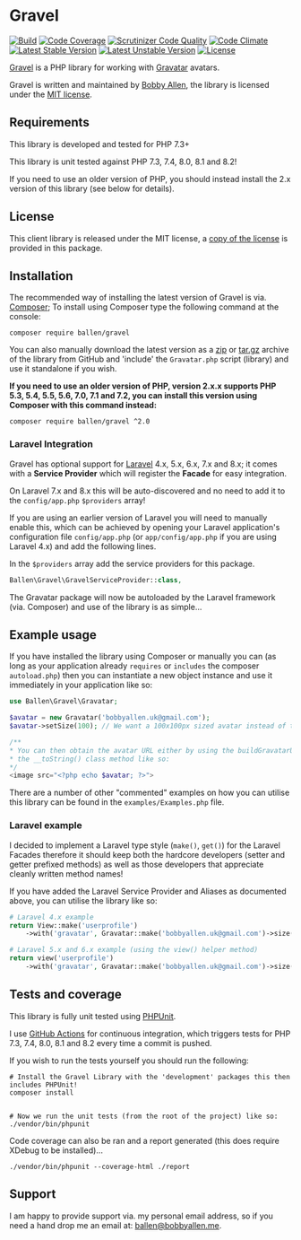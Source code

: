 Gravel
======

[![Build](https://github.com/allebb/gravel/workflows/build/badge.svg)](https://github.com/allebb/gravel/actions)
[![Code Coverage](https://codecov.io/gh/allebb/gravel/branch/master/graph/badge.svg)](https://codecov.io/gh/allebb/gravel)
[![Scrutinizer Code Quality](https://scrutinizer-ci.com/g/allebb/gravel/badges/quality-score.png?b=master)](https://scrutinizer-ci.com/g/allebb/gravel/?branch=master)
[![Code Climate](https://codeclimate.com/github/allebb/gravel/badges/gpa.svg)](https://codeclimate.com/github/allebb/gravel)
[![Latest Stable Version](https://poser.pugx.org/ballen/gravel/v/stable)](https://packagist.org/packages/ballen/gravel)
[![Latest Unstable Version](https://poser.pugx.org/ballen/gravel/v/unstable)](https://packagist.org/packages/ballen/gravel)
[![License](https://poser.pugx.org/ballen/gravel/license)](https://packagist.org/packages/ballen/gravel)

[Gravel](https://github.com/allebb/gravel) is a PHP library for working with [Gravatar](http://www.gravatar.com) avatars.

Gravel is written and maintained by [Bobby Allen](http://bobbyallen.me), the library is licensed under the [MIT license](LICENSE).

Requirements
------------

This library is developed and tested for PHP 7.3+

This library is unit tested against PHP 7.3, 7.4, 8.0, 8.1 and 8.2!

If you need to use an older version of PHP, you should instead install the 2.x version of this library (see below for details).

License
-------

This client library is released under the MIT license, a [copy of the license](https://github.com/allebb/gravel/blob/master/LICENSE) is provided in this package.

Installation
------------

The recommended way of installing the latest version of Gravel is via. [Composer](http://getcomposer.org); To install using Composer type the following command at the console:

```shell
composer require ballen/gravel
```

You can also manually download the latest version as a [zip](https://github.com/allebb/gravel/archive/master.zip) or [tar.gz](https://github.com/allebb/gravel/archive/master.tar.gz) archive of the library from GitHub and 'include' the `Gravatar.php` script (library) and use it standalone if you wish.

**If you need to use an older version of PHP, version 2.x.x supports PHP 5.3, 5.4, 5.5, 5.6, 7.0, 7.1 and 7.2, you can install this version using Composer with this command instead:**

```shell
composer require ballen/gravel ^2.0
```

### Laravel Integration

Gravel has optional support for [Laravel](http://www.laravel.com) 4.x, 5.x, 6.x, 7.x and 8.x; it comes with a **Service Provider** which will register the **Facade** for easy integration.

On Laravel 7.x and 8.x this will be auto-discovered and no need to add it to the ``config/app.php`` ``$providers`` array!

If you are using an earlier version of Laravel you will need to manually enable this, which can be achieved by opening your Laravel application's configuration file ``config/app.php`` (or ``app/config/app.php`` if you are using Laravel 4.x) and add the following lines.

In the `$providers` array add the service providers for this package.

```php
Ballen\Gravel\GravelServiceProvider::class,
```

The Gravatar package will now be autoloaded by the Laravel framework (via. Composer) and use of the library is as simple...

Example usage
-------------

If you have installed the library using Composer or manually you can (as long as your application already `requires` or `includes` the composer `autoload.php`) then you can instantiate a new object instance and use it immediately in your application like so:

```php
use Ballen\Gravel\Gravatar;

$avatar = new Gravatar('bobbyallen.uk@gmail.com');
$avatar->setSize(100); // We want a 100x100px sized avatar instead of the default 120x120px

/**
* You can then obtain the avatar URL either by using the buildGravatarUrl() method or utilising
* the __toString() class method like so:
*/
<image src="<?php echo $avatar; ?>">
```

There are a number of other "commented" examples on how you can utilise this library can be found in the ``examples/Examples.php`` file.

### Laravel example

I decided to implement a Laravel type style (`make()`, `get()`) for the Laravel Facades therefore it should keep both the hardcore developers (setter and getter prefixed methods) as well as those developers that appreciate cleanly written method names!

If you have added the Laravel Service Provider and Aliases as documented above, you can utilise the library like so:

```php
# Laravel 4.x example
return View::make('userprofile')
    ->with('gravatar', Gravatar::make('bobbyallen.uk@gmail.com')->size(200)->get());

# Laravel 5.x and 6.x example (using the view() helper method)
return view('userprofile')
    ->with('gravatar', Gravatar::make('bobbyallen.uk@gmail.com')->size(200)->get());

```

Tests and coverage
------------------

This library is fully unit tested using [PHPUnit](https://phpunit.de/).

I use [GitHub Actions](https://github.com/) for continuous integration, which triggers tests for PHP 7.3, 7.4, 8.0, 8.1 and 8.2 every time a commit is pushed.

If you wish to run the tests yourself you should run the following:

```shell
# Install the Gravel Library with the 'development' packages this then includes PHPUnit!
composer install


# Now we run the unit tests (from the root of the project) like so:
./vendor/bin/phpunit
```

Code coverage can also be ran and a report generated (this does require XDebug to be installed)...

```shell
./vendor/bin/phpunit --coverage-html ./report
```

Support
-------

I am happy to provide support via. my personal email address, so if you need a hand drop me an email at: [ballen@bobbyallen.me]().
